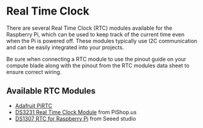 
# Real Time Clock

There are several Real Time Clock (RTC) modules available for the Raspberry Pi, which can be used to keep track of the current time even when the Pi is powered off. These modules typically use I2C communication and can be easily integrated into your projects.

Be sure when connecting a RTC module to use the pinout guide on your compute blade along with the pinout from the RTC modules data sheet to ensure correct wiring.

## Available RTC Modules

- [Adafruit PiRTC](https://www.adafruit.com/product/3386)
- [DS3231 Real Time Clock Module](https://www.pishop.us/product/ds3231-real-time-clock-module-for-raspberry-pi/) from PiShop.us
- [DS1307 RTC for Raspberry Pi](https://wiki.seeedstudio.com/Pi_RTC-DS1307/) from Seeed studio